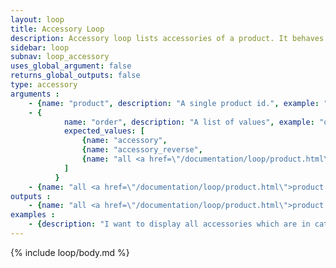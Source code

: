 ```yaml
---
layout: loop
title: Accessory Loop
description: Accessory loop lists accessories of a product. It behaves like a product loop therefore you might use all <a href="/documentation/loop/product.html">product loop</a> arguments and outputs.
sidebar: loop
subnav: loop_accessory
uses_global_argument: false
returns_global_outputs: false
type: accessory
arguments :
    - {name: "product", description: "A single product id.", example: "product=\"2\"", mandatory: "true"}
    - {
            name: "order", description: "A list of values", example: "order=\"accessory,max_price\"", default: "accessory",
            expected_values: [
                {name: "accessory",                                                                 description: "manual accessory order"},
                {name: "accessory_reverse",                                                         description: "reverse manual accessory order"},
                {name: "all <a href=\"/documentation/loop/product.html\">product loop</a> orders",  description: ""}
            ]
          }
    - {name: "all <a href=\"/documentation/loop/product.html\">product loop</a> arguments", example: "order=\"min_price\", max_price=\"100\""}
outputs :
    - {name: "all <a href=\"/documentation/loop/product.html\">product loop</a> outputs"}
examples :
    - {description: "I want to display all accessories which are in category 1, order by ascending price, for all products in category 2"}
---
```


{% include loop/body.md %}